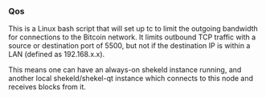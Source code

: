 ### Qos ###

This is a Linux bash script that will set up tc to limit the outgoing bandwidth for connections to the Bitcoin network. It limits outbound TCP traffic with a source or destination port of 5500, but not if the destination IP is within a LAN (defined as 192.168.x.x).

This means one can have an always-on shekeld instance running, and another local shekeld/shekel-qt instance which connects to this node and receives blocks from it.

